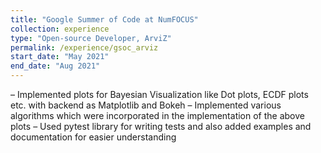 ```yaml
---
title: "Google Summer of Code at NumFOCUS"
collection: experience
type: "Open-source Developer, ArviZ"
permalink: /experience/gsoc_arviz
start_date: "May 2021"
end_date: "Aug 2021" 
---
```


– Implemented plots for Bayesian Visualization like Dot plots, ECDF plots etc. with backend as Matplotlib and Bokeh
– Implemented various algorithms which were incorporated in the implementation of the above plots
– Used pytest library for writing tests and also added examples and documentation for easier understanding